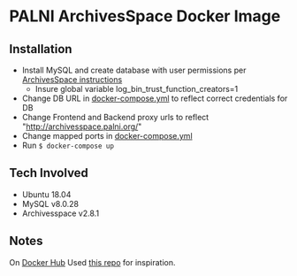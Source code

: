 # PALNI ArchivesSpace Docker Image

## Installation

- Install MySQL and create database with user permissions per [ArchivesSpace instructions](https://archivesspace.github.io/tech-docs/provisioning/mysql.html)
    - Insure global variable log_bin_trust_function_creators=1 
- Change DB URL in [docker-compose.yml](/docker-compose.yml) to reflect correct credentials for DB
- Change Frontend and Backend proxy urls to reflect "http://archivesspace.palni.org/<institution>"
- Change mapped ports in [docker-compose.yml](/docker-compose.yml)
- Run `$ docker-compose up`

## Tech Involved

- Ubuntu 18.04
- MySQL v8.0.28
- Archivesspace v2.8.1

## Notes

On [Docker Hub](https://hub.docker.com/r/pshowell23/aspace-docker)
Used [this repo](https://gitlab.msu.edu/msu-libraries/public/archivesspace-docker/-/tree/master) for inspiration.
